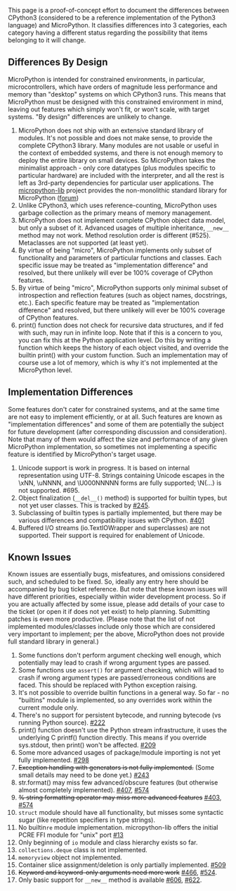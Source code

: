 This page is a proof-of-concept effort to document the differences between CPython3 (considered to be a reference implementation of the Python3 language) and MicroPython. It classifies differences into 3 categories, each category having a different status regarding the possibility that items belonging to it will change. 

## Differences By Design
MicroPython is intended for constrained environments, in particular, microcontrollers, which have orders of magnitude less performance and memory than "desktop" systems on which CPython3 runs. This means that MicroPython must be designed with this constrained environment in mind, leaving out features which simply won't fit, or won't scale, with target systems. "By design" differences are unlikely to change.

1. MicroPython does not ship with an extensive standard library of modules. It's not possible and does not make sense, to provide the complete CPython3 library. Many modules are not usable or useful in the context of embedded systems, and there is not enough memory to deploy the entire library on small devices. So MicroPython takes the minimalist approach - only core datatypes (plus modules specific to particular hardware) are included with the interpreter, and all the rest is left as 3rd-party dependencies for particular user applications. The [micropython-lib](https://github.com/micropython/micropython-lib) project provides the non-monolithic standard library for MicroPython ([forum](http://forum.micropython.org/viewtopic.php?f=5&t=70))
1. Unlike CPython3, which uses reference-counting, MicroPython uses garbage collection as the primary means of memory management.
1. MicroPython does not implement complete CPython object data model, but only a subset of it. Advanced usages of multiple inheritance, ``__new__`` method may not work. Method resolution order is different (#525). Metaclasses are not supported (at least yet).
1. By virtue of being "micro", MicroPython implements only subset of functionality and parameters of particular functions and classes. Each specific issue may be treated as "implementation difference" and resolved, but there unlikely will ever be 100% coverage of CPython features.
1. By virtue of being "micro", MicroPython supports only minimal subset of introspection and reflection features (such as object names, docstrings, etc.). Each specific feature may be treated as "implementation difference" and resolved, but there unlikely will ever be 100% coverage of CPython features.
1. print() function does not check for recursive data structures, and if fed with such, may run in infinite loop. Note that if this is a concern to you, you can fix this at the Python application level. Do this by writing a function which keeps the history of each object visited, and override the builtin print() with your custom function. Such an implementation may of course use a lot of memory, which is why it's not implemented at the MicroPython level.

## Implementation Differences
Some features don't cater for constrained systems, and at the same time are not easy to implement efficiently, or at all. Such features are known as "implementation differences" and some of them are potentially the subject for future development (after corresponding discussion and consideration). Note that many of them would affect the size and performance of any given MicroPython implementation, so sometimes not implementing a specific feature is identified by MicroPython's target usage.

1. Unicode support is work in progress. It is based on internal representation using UTF-8. Strings containing Unicode escapes in the \xNN, \uNNNN, and \U000NNNNN forms are fully supported; \N{...} is not supported. #695.
1. Object finalization (``__del__()`` method) is supported for builtin types, but not yet user classes. This is tracked by [#245](//github.com/micropython/micropython/issues/245).
1. Subclassing of builtin types is partially implemented, but there may be various differences and compatibility issues with CPython. [#401](//github.com/micropython/micropython/issues/401)
1. Buffered I/O streams (io.TextIOWrapper and superclasses) are not supported. Their support is required for enablement of Unicode.

## Known Issues
Known issues are essentially bugs, misfeatures, and omissions considered such, and scheduled to be fixed. So, ideally any entry here should be accompanied by bug ticket reference. But note that these known issues will have different priorities, especially within wider development process. So if you are actually affected by some issue, please add details of your case to the ticket (or open it if does not yet exist) to help planning. Submitting patches is even more productive. (Please note that the list of not implemented modules/classes include only those which are considered very important to implement; per the above, MicroPython does not provide full standard library in general.)

1. Some functions don't perform argument checking well enough, which potentially may lead to crash if wrong argument types are passed.
1. Some functions use ``assert()`` for argument checking, which will lead to crash if wrong argument types are passed/erroneous conditions are faced. This should be replaced with Python exception raising.
1. It's not possible to override builtin functions in a general way. So far - no "builtins" module is implemented, so any overrides work within the current module only.
1. There's no support for persistent bytecode, and running bytecode (vs running Python source). [#222](//github.com/micropython/micropython/issues/222)
1. print() function doesn't use the Python stream infrastructure, it uses the underlying C printf() function directly. This means if you override sys.stdout, then print() won't be affected. [#209](//github.com/micropython/micropython/issues/209)
1. Some more advanced usages of package/module importing is not yet fully implemented. [#298](//github.com/micropython/micropython/issues/298)
1. <strike>Exception handling with generators is not fully implemented.</strike> (Some small details may need to be done yet.) [#243](//github.com/micropython/micropython/issues/243)
1. str.format() may miss few advanced/obscure features (but otherwise almost completely implemented). [#407](//github.com/micropython/micropython/issues/407), [#574](//github.com/micropython/micropython/issues/574)
1. <strike>% string formatting operator may miss more advanced features</strike> [#403](//github.com/micropython/micropython/issues/403), [#574](//github.com/micropython/micropython/issues/574)
1. ``struct`` module should have all functionality, but misses some syntactic sugar (like repetition specifiers in type strings).
1. No builtin``re`` module implementation. micropython-lib offers the initial PCRE FFI module for "unix" port [#13](//github.com/micropython/micropython/issues/13)
1. Only beginning of ``io`` module and class hierarchy exists so far.
1. ``collections.deque`` class is not implemented.
1. ``memoryview`` object not implemented.
1. Container slice assignment/deletion is only partially implemented. [#509](https://github.com/micropython/micropython/issues/509)
1. <strike>Keyword and keyword-only arguments need more work</strike> [#466](https://github.com/micropython/micropython/issues/466), [#524](//github.com/micropython/micropython/issues/524).
1. Only basic support for ``__new__`` method is available [#606](//github.com/micropython/micropython/issues/606), [#622](//github.com/micropython/micropython/issues/622).
